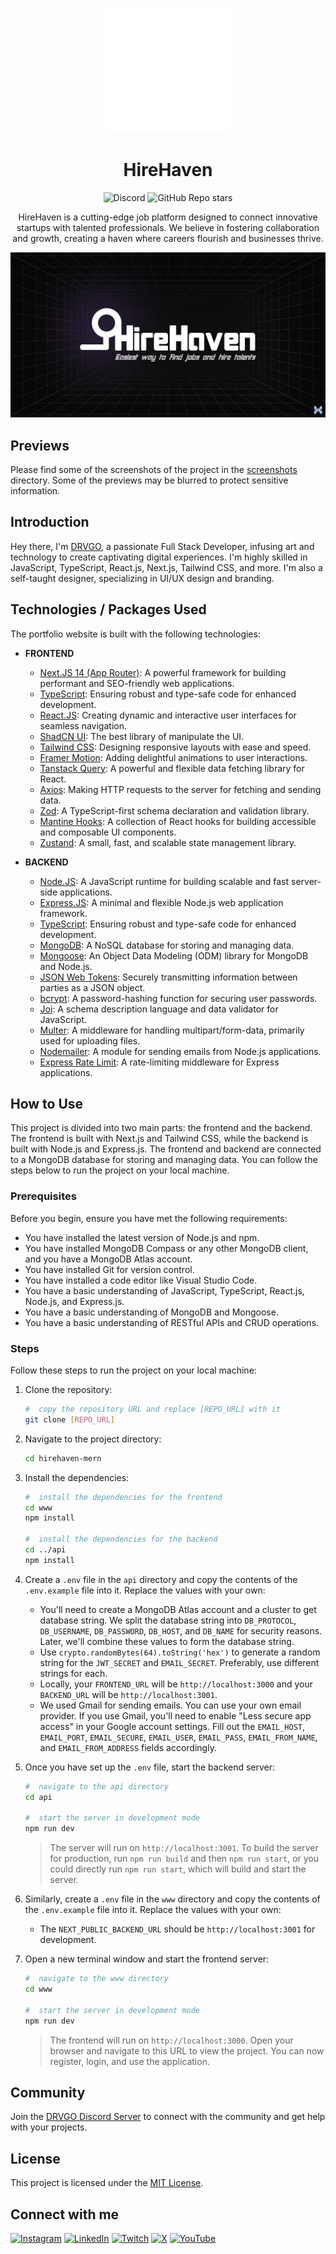 <p align="center">
    <picture>
        <source media="(prefers-color-scheme: dark)" srcset="https://github.com/itsdrvgo/hirehaven-mern/blob/main/www/public/logos/hirehaven_light.svg?raw=true">
        <img src="https://github.com/itsdrvgo/hirehaven-mern/blob/main/www/public/logos/hirehaven_light.svg?raw=true" width="200" alt="HireHaven">
    </picture>
</p>

<h1 align="center">
    HireHaven
</h1>

<div align="center">

![Discord](https://img.shields.io/discord/1133372614165934160?label=Discord&labelColor=blue&color=gray&link=https%3A%2F%2Fitsdrvgo.me%2Fsupport)
![GitHub Repo stars](https://img.shields.io/github/stars/itsdrvgo/hirehaven-mern?label=Stars&labelColor=darkgreen&color=white&link=https%3A%2F%2Fgithub.com%2Fitsdrvgo%2Fhirehaven-mern)

</div>

<center>

HireHaven is a cutting-edge job platform designed to
connect innovative startups with talented professionals.
We believe in fostering collaboration and growth,
creating a haven where careers flourish and businesses
thrive.

</center>

<a href="https://github.com/itsdrvgo/hirehaven-mern" target="_blank">
    <p align="center">
        <img src="https://github.com/itsdrvgo/hirehaven-mern/blob/main/www/public/og.webp?raw=true" alt="HireHaven" />
    </p>
</a>

## Previews

Please find some of the screenshots of the project in the [screenshots](screenshots) directory. Some of the previews may be blurred to protect sensitive information.

## Introduction

Hey there, I'm [DRVGO](https://itsdrvgo.me/), a passionate Full Stack Developer, infusing art and technology to create captivating digital experiences. I'm highly skilled in JavaScript, TypeScript, React.js, Next.js, Tailwind CSS, and more. I'm also a self-taught designer, specializing in UI/UX design and branding.

## Technologies / Packages Used

The portfolio website is built with the following technologies:

-   **FRONTEND**

    -   [Next.JS 14 (App Router)](https://nextjs.org/): A powerful framework for building performant and SEO-friendly web applications.
    -   [TypeScript](https://www.typescriptlang.org/): Ensuring robust and type-safe code for enhanced development.
    -   [React.JS](https://react.dev/): Creating dynamic and interactive user interfaces for seamless navigation.
    -   [ShadCN UI](https://ui.shadcn.com/): The best library of manipulate the UI.
    -   [Tailwind CSS](https://tailwindcss.com/): Designing responsive layouts with ease and speed.
    -   [Framer Motion](https://www.framer.com/motion/): Adding delightful animations to user interactions.
    -   [Tanstack Query](https://tanstack.com/query/latest): A powerful and flexible data fetching library for React.
    -   [Axios](https://axios-http.com/): Making HTTP requests to the server for fetching and sending data.
    -   [Zod](https://zod.dev/): A TypeScript-first schema declaration and validation library.
    -   [Mantine Hooks](https://mantine.dev/): A collection of React hooks for building accessible and composable UI components.
    -   [Zustand](https://zustand-demo.pmnd.rs/): A small, fast, and scalable state management library.

-   **BACKEND**

    -   [Node.JS](https://nodejs.org/): A JavaScript runtime for building scalable and fast server-side applications.
    -   [Express.JS](https://expressjs.com/): A minimal and flexible Node.js web application framework.
    -   [TypeScript](https://www.typescriptlang.org/): Ensuring robust and type-safe code for enhanced development.
    -   [MongoDB](https://www.mongodb.com/): A NoSQL database for storing and managing data.
    -   [Mongoose](https://mongoosejs.com/): An Object Data Modeling (ODM) library for MongoDB and Node.js.
    -   [JSON Web Tokens](https://jwt.io/): Securely transmitting information between parties as a JSON object.
    -   [bcrypt](https://www.npmjs.com/package/bcrypt): A password-hashing function for securing user passwords.
    -   [Joi](https://joi.dev/): A schema description language and data validator for JavaScript.
    -   [Multer](https://www.npmjs.com/package/multer): A middleware for handling multipart/form-data, primarily used for uploading files.
    -   [Nodemailer](https://nodemailer.com/): A module for sending emails from Node.js applications.
    -   [Express Rate Limit](https://www.npmjs.com/package/express-rate-limit): A rate-limiting middleware for Express applications.

## How to Use

This project is divided into two main parts: the frontend and the backend. The frontend is built with Next.js and Tailwind CSS, while the backend is built with Node.js and Express.js. The frontend and backend are connected to a MongoDB database for storing and managing data. You can follow the steps below to run the project on your local machine.

### Prerequisites

Before you begin, ensure you have met the following requirements:

-   You have installed the latest version of Node.js and npm.
-   You have installed MongoDB Compass or any other MongoDB client, and you have a MongoDB Atlas account.
-   You have installed Git for version control.
-   You have installed a code editor like Visual Studio Code.
-   You have a basic understanding of JavaScript, TypeScript, React.js, Node.js, and Express.js.
-   You have a basic understanding of MongoDB and Mongoose.
-   You have a basic understanding of RESTful APIs and CRUD operations.

### Steps

Follow these steps to run the project on your local machine:

1. Clone the repository:

    ```bash
    #  copy the repository URL and replace [REPO_URL] with it
    git clone [REPO_URL]
    ```

2. Navigate to the project directory:

    ```bash
    cd hirehaven-mern
    ```

3. Install the dependencies:

    ```bash
    #  install the dependencies for the frontend
    cd www
    npm install

    #  install the dependencies for the backend
    cd ../api
    npm install
    ```

4. Create a `.env` file in the `api` directory and copy the contents of the `.env.example` file into it. Replace the values with your own:

    - You'll need to create a MongoDB Atlas account and a cluster to get database string. We split the database string into `DB_PROTOCOL`, `DB_USERNAME`, `DB_PASSWORD`, `DB_HOST`, and `DB_NAME` for security reasons. Later, we'll combine these values to form the database string.
    - Use `crypto.randomBytes(64).toString('hex')` to generate a random string for the `JWT_SECRET` and `EMAIL_SECRET`. Preferably, use different strings for each.
    - Locally, your `FRONTEND_URL` will be `http://localhost:3000` and your `BACKEND_URL` will be `http://localhost:3001`.
    - We used Gmail for sending emails. You can use your own email provider. If you use Gmail, you'll need to enable "Less secure app access" in your Google account settings. Fill out the `EMAIL_HOST`, `EMAIL_PORT`, `EMAIL_SECURE`, `EMAIL_USER`, `EMAIL_PASS`, `EMAIL_FROM_NAME`, and `EMAIL_FROM_ADDRESS` fields accordingly.

5. Once you have set up the `.env` file, start the backend server:

    ```bash
    #  navigate to the api directory
    cd api

    #  start the server in development mode
    npm run dev
    ```

    > The server will run on `http://localhost:3001`. To build the server for production, run `npm run build` and then `npm run start`, or you could directly run `npm run start`, which will build and start the server.

6. Similarly, create a `.env` file in the `www` directory and copy the contents of the `.env.example` file into it. Replace the values with your own:

    - The `NEXT_PUBLIC_BACKEND_URL` should be `http://localhost:3001` for development.

7. Open a new terminal window and start the frontend server:

    ```bash
    #  navigate to the www directory
    cd www

    #  start the server in development mode
    npm run dev
    ```

    > The frontend will run on `http://localhost:3000`. Open your browser and navigate to this URL to view the project. You can now register, login, and use the application.

## Community

Join the [DRVGO Discord Server](https://itsdrvgo.me/support) to connect with the community and get help with your projects.

## License

This project is licensed under the [MIT License](LICENSE).

## Connect with me

[![Instagram](https://img.shields.io/badge/Instagram-%23E4405F.svg?logo=Instagram&logoColor=white)](https://instagram.com/itsdrvgo)
[![LinkedIn](https://img.shields.io/badge/LinkedIn-%230077B5.svg?logo=linkedin&logoColor=white)](https://linkedin.com/in/itsdrvgo)
[![Twitch](https://img.shields.io/badge/Twitch-%239146FF.svg?logo=Twitch&logoColor=white)](https://twitch.tv/itsdrvgo)
[![X](https://img.shields.io/badge/X-%23000000.svg?logo=X&logoColor=white)](https://x.com/itsdrvgo)
[![YouTube](https://img.shields.io/badge/YouTube-%23FF0000.svg?logo=YouTube&logoColor=white)](https://youtube.com/@itsdrvgodev)

